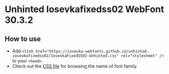 # Unhinted Iosevkafixedss02 WebFont 30.3.2

## How to use

- Add `<link href="https://iosevka-webfonts.github.io/unhinted-iosevkafixedss02/IosevkaFixedSS02-Unhinted.css" rel="stylesheet" />` to your `<head>`.
- Check out the [CSS file](./IosevkaFixedSS02-Unhinted.css) for browsing the name of font family.
